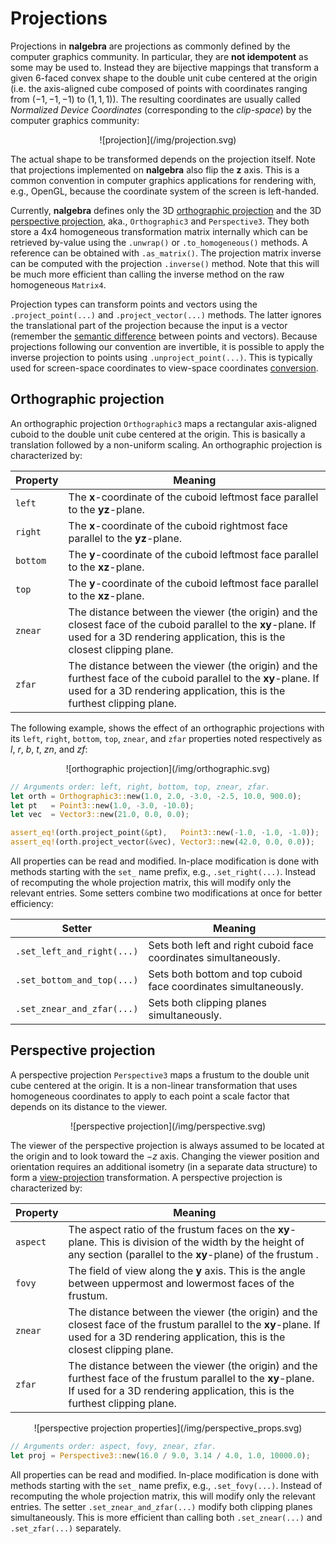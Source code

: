 # Projections
Projections in **nalgebra** are projections as commonly defined by the computer
graphics community. In particular, they are **not idempotent** as some
may be used to. Instead they are bijective mappings that transform a given
6-faced convex shape to the double unit cube centered at the origin (i.e. the
axis-aligned cube composed of points with coordinates ranging from $(-1, -1,
-1)$ to $(1, 1, 1)$). The resulting coordinates are usually called _Normalized
Device Coordinates_ (corresponding to the _clip-space_) by the computer
graphics community:

<center>
![projection](/img/projection.svg)
</center>

The actual shape to be transformed depends on the projection itself. Note that
projections implemented on **nalgebra** also flip the $\mathbf{z}$ axis. This
is a common convention in computer graphics applications for rendering with,
e.g., OpenGL, because the coordinate system of the screen is left-handed.


Currently, **nalgebra** defines only the 3D [orthographic
projection](#orthographic-projection) and the 3D [perspective
projection](#perspective-projection), aka., `Orthographic3` and `Perspective3`.
They both store a 4x4 homogeneous transformation matrix internally which can be
retrieved by-value using the `.unwrap()` or `.to_homogeneous()` methods. A
reference can be obtained with `.as_matrix()`. The projection matrix inverse
can be computed with the projection `.inverse()` method. Note that this will be
much more efficient than calling the inverse method on the raw homogeneous
`Matrix4`.

Projection types can transform points and vectors using the
`.project_point(...)` and `.project_vector(...)` methods. The latter ignores
the translational part of the projection because the input is a vector
(remember the [semantic difference](./points_and_transformations/#points)
between points and vectors). Because projections following our convention are
invertible, it is possible to apply the inverse projection to points using
`.unproject_point(...)`. This is typically used for screen-space coordinates to
view-space coordinates [conversion](/cg_recipes/#screen-space-to-view-space).

## Orthographic projection
An orthographic projection `Orthographic3` maps a rectangular axis-aligned
cuboid to the double unit cube centered at the origin. This is basically a
translation followed by a non-uniform scaling. An orthographic projection is
characterized by:

Property | Meaning
---------|--------
`left`   | The $\mathbf{x}$-coordinate of the cuboid leftmost face parallel to the $\mathbf{yz}$-plane.  |
`right`  | The $\mathbf{x}$-coordinate of the cuboid rightmost face parallel to the $\mathbf{yz}$-plane. |
`bottom` | The $\mathbf{y}$-coordinate of the cuboid leftmost face parallel to the $\mathbf{xz}$-plane.  |
`top`    | The $\mathbf{y}$-coordinate of the cuboid leftmost face parallel to the $\mathbf{xz}$-plane.   |
`znear`  | The distance between the viewer (the origin) and the closest face of the cuboid parallel to the $\mathbf{xy}$-plane. If used for a 3D rendering application, this is the closest clipping plane. |
`zfar`   | The distance between the viewer (the origin) and the furthest face of the cuboid parallel to the $\mathbf{xy}$-plane. If used for a 3D rendering application, this is the furthest clipping plane. |


The following example, shows the effect of an orthographic projections with its
`left`, `right`, `bottom`, `top`, `znear`, and `zfar` properties noted
respectively as $l$, $r$, $b$, $t$, $zn$, and $zf$:

<center>
![orthographic projection](/img/orthographic.svg)
</center>

```rust
// Arguments order: left, right, bottom, top, znear, zfar.
let orth = Orthographic3::new(1.0, 2.0, -3.0, -2.5, 10.0, 900.0);
let pt   = Point3::new(1.0, -3.0, -10.0);
let vec  = Vector3::new(21.0, 0.0, 0.0);

assert_eq!(orth.project_point(&pt),   Point3::new(-1.0, -1.0, -1.0));
assert_eq!(orth.project_vector(&vec), Vector3::new(42.0, 0.0, 0.0));
```


All properties can be read and modified. In-place modification is done with
methods starting with the `set_` name prefix, e.g., `.set_right(...)`. Instead
of recomputing the whole projection matrix, this will modify only the relevant
entries. Some setters combine two modifications at once for better efficiency:

Setter   | Meaning
---------|--------
`.set_left_and_right(...)` | Sets both left and right cuboid face coordinates simultaneously. |
`.set_bottom_and_top(...)` | Sets both bottom and top cuboid face coordinates simultaneously. |
`.set_znear_and_zfar(...)` | Sets both clipping planes simultaneously. |

## Perspective projection
A perspective projection `Perspective3` maps a frustum to the double unit cube
centered at the origin. It is a non-linear transformation that uses homogeneous
coordinates to apply to each point a scale factor that depends on its distance
to the viewer.

<center>
![perspective projection](/img/perspective.svg)
</center>

The viewer of the perspective projection is always assumed to be located at the
origin and to look toward the $-z$ axis. Changing the viewer position and
orientation requires an additional isometry (in a separate data structure) to
form a [view-projection](cg_recipes/#build-a-mvp-matrix) transformation. A
perspective projection is characterized by:

Property | Meaning
---------|--------
`aspect` | The aspect ratio of the frustum faces on the $\mathbf{xy}$-plane. This is division of the width by the height of any section (parallel to the $\mathbf{xy}$-plane) of the frustum .
`fovy`   | The field of view along the $\mathbf{y}$ axis. This is the angle between uppermost and lowermost faces of the frustum. |
`znear`  | The distance between the viewer (the origin) and the closest face of the frustum parallel to the $\mathbf{xy}$-plane. If used for a 3D rendering application, this is the closest clipping plane. |
`zfar`   | The distance between the viewer (the origin) and the furthest face of the frustum parallel to the $\mathbf{xy}$-plane. If used for a 3D rendering application, this is the furthest clipping plane. |

<center>
![perspective projection properties](/img/perspective_props.svg)
</center>

```rust
// Arguments order: aspect, fovy, znear, zfar.
let proj = Perspective3::new(16.0 / 9.0, 3.14 / 4.0, 1.0, 10000.0);
```

All properties can be read and modified. In-place modification is done with
methods starting with the `set_` name prefix, e.g., `.set_fovy(...)`. Instead
of recomputing the whole projection matrix, this will modify only the relevant
entries. The setter `.set_znear_and_zfar(...)` modify both clipping planes
simultaneously. This is more efficient than calling both `.set_znear(...)` and
`.set_zfar(...)` separately.
